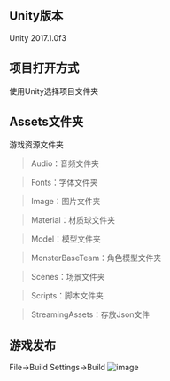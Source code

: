 Unity版本
----------
Unity 2017.1.0f3 

项目打开方式
----------
使用Unity选择项目文件夹

Assets文件夹
---------
游戏资源文件夹

>Audio：音频文件夹

>Fonts：字体文件夹

>Image：图片文件夹

>Material：材质球文件夹

>Model：模型文件夹

>MonsterBaseTeam：角色模型文件夹

>Scenes：场景文件夹

>Scripts：脚本文件夹

>StreamingAssets：存放Json文件

游戏发布
----
File->Build Settings->Build
![image](https://github.com/Pronmiseymx/-Unity-/blob/master/ReadmeImage/rdmimg_1.jpg)
